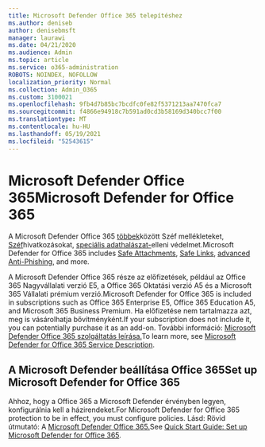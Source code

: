 ```yaml
---
title: Microsoft Defender Office 365 telepítéshez
ms.author: deniseb
author: denisebmsft
manager: laurawi
ms.date: 04/21/2020
ms.audience: Admin
ms.topic: article
ms.service: o365-administration
ROBOTS: NOINDEX, NOFOLLOW
localization_priority: Normal
ms.collection: Admin_O365
ms.custom: 3100021
ms.openlocfilehash: 9fb4d7b85bc7bcdfc0fe82f5371213aa7470fca7
ms.sourcegitcommit: f4866e94918c7b591ad0cd3b58169d340bcc7f00
ms.translationtype: MT
ms.contentlocale: hu-HU
ms.lasthandoff: 05/19/2021
ms.locfileid: "52543615"
---
```

# <a name="microsoft-defender-for-office-365"></a><span data-ttu-id="06fba-102">Microsoft Defender Office 365</span><span class="sxs-lookup"><span data-stu-id="06fba-102">Microsoft Defender for Office 365</span></span>

<span data-ttu-id="06fba-103">A Microsoft Defender Office 365 [többek](/microsoft-365/security/office-365-security/atp-safe-attachments)között Széf mellékleteket, [Széf](/microsoft-365/security/office-365-security/atp-safe-links)hivatkozásokat, [speciális adathalászat-](/microsoft-365/security/office-365-security/atp-anti-phishing)elleni védelmet.</span><span class="sxs-lookup"><span data-stu-id="06fba-103">Microsoft Defender for Office 365 includes [Safe Attachments](/microsoft-365/security/office-365-security/atp-safe-attachments), [Safe Links](/microsoft-365/security/office-365-security/atp-safe-links), [advanced Anti-Phishing](/microsoft-365/security/office-365-security/atp-anti-phishing), and more.</span></span> 

<span data-ttu-id="06fba-104">A Microsoft Defender Office 365 része az előfizetések, például az Office 365 Nagyvállalati verzió E5, a Office 365 Oktatási verzió A5 és a Microsoft 365 Vállalati prémium verzió.</span><span class="sxs-lookup"><span data-stu-id="06fba-104">Microsoft Defender for Office 365 is included in subscriptions such as Office 365 Enterprise E5, Office 365 Education A5, and Microsoft 365 Business Premium.</span></span> <span data-ttu-id="06fba-105">Ha előfizetése nem tartalmazza azt, meg is vásárolhatja bővítményként.</span><span class="sxs-lookup"><span data-stu-id="06fba-105">If your subscription does not include it, you can potentially purchase it as an add-on.</span></span> <span data-ttu-id="06fba-106">További információ: [Microsoft Defender Office 365 szolgáltatás leírása.](/office365/servicedescriptions/office-365-advanced-threat-protection-service-description)</span><span class="sxs-lookup"><span data-stu-id="06fba-106">To learn more, see [Microsoft Defender for Office 365 Service Description](/office365/servicedescriptions/office-365-advanced-threat-protection-service-description).</span></span>

## <a name="set-up-microsoft-defender-for-office-365"></a><span data-ttu-id="06fba-107">A Microsoft Defender beállítása Office 365</span><span class="sxs-lookup"><span data-stu-id="06fba-107">Set up Microsoft Defender for Office 365</span></span>

<span data-ttu-id="06fba-108">Ahhoz, hogy a Office 365 a Microsoft Defender érvényben legyen, konfigurálnia kell a házirendeket.</span><span class="sxs-lookup"><span data-stu-id="06fba-108">For Microsoft Defender for Office 365 protection to be in effect, you must configure policies.</span></span> <span data-ttu-id="06fba-109">Lásd: Rövid útmutató: A [Microsoft Defender Office 365.](/microsoft-365/security/office-365-security/office-365-atp)</span><span class="sxs-lookup"><span data-stu-id="06fba-109">See [Quick Start Guide: Set up Microsoft Defender for Office 365](/microsoft-365/security/office-365-security/office-365-atp).</span></span>

